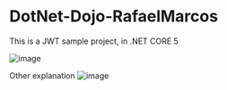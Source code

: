 # DotNet-Dojo-RafaelMarcos
This is a JWT sample project, in .NET CORE 5


![image](https://user-images.githubusercontent.com/49346926/124357042-d0b32480-dbef-11eb-8170-23ca0f17ff9e.png)

Other explanation
![image](https://user-images.githubusercontent.com/49346926/124357075-f3453d80-dbef-11eb-91cd-7b31d6572c3a.png)

